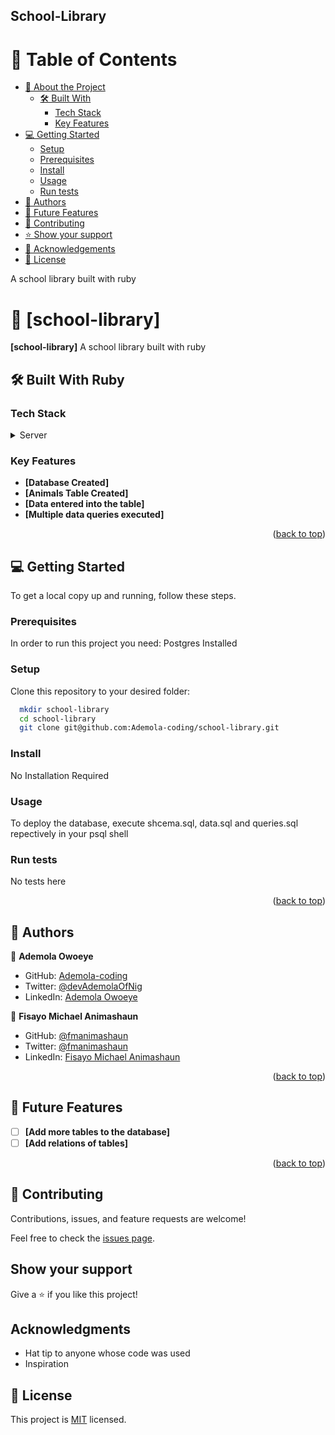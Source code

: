 ## School-Library

<!-- TABLE OF CONTENTS -->

# 📗 Table of Contents

- [📖 About the Project](#about-project)
  - [🛠 Built With](#built-with)
    - [Tech Stack](#tech-stack)
    - [Key Features](#key-features)
- [💻 Getting Started](#getting-started)
  - [Setup](#setup)
  - [Prerequisites](#prerequisites)
  - [Install](#install)
  - [Usage](#usage)
  - [Run tests](#run-tests)
- [👥 Authors](#authors)
- [🔭 Future Features](#future-features)
- [🤝 Contributing](#contributing)
- [⭐️ Show your support](#support)
- [🙏 Acknowledgements](#acknowledgements)
- [📝 License](#license)

<!-- PROJECT DESCRIPTION -->
A school library built with ruby

# 📖 [school-library] <a name="about-project"></a>

**[school-library]** A school library built with ruby

## 🛠 Built With <a name="built-with"> Ruby</a>

### Tech Stack <a name="tech-stack"></a>

<details>
<summary>Server</summary>
  <ul>
    <li><a href="https://ruby-doc.org/">Ruby</a></li>
  </ul>
</details>

<!-- Features -->

### Key Features <a name="key-features"></a>

- **[Database Created]**
- **[Animals Table Created]**
- **[Data entered into the table]**
- **[Multiple data queries executed]**

<p align="right">(<a href="#readme-top">back to top</a>)</p>

<!-- GETTING STARTED -->

## 💻 Getting Started <a name="getting-started"></a>

To get a local copy up and running, follow these steps.

### Prerequisites

In order to run this project you need:
Postgres Installed

### Setup

Clone this repository to your desired folder:

```sh
  mkdir school-library
  cd school-library
  git clone git@github.com:Ademola-coding/school-library.git
```

### Install

No Installation Required

### Usage

To deploy the database, execute shcema.sql, data.sql and queries.sql repectively in your psql shell

### Run tests

No tests here

<p align="right">(<a href="#readme-top">back to top</a>)</p>

<!-- AUTHORS -->

## 👥 Authors <a name="authors"></a>

👤 **Ademola Owoeye**

- GitHub: [Ademola-coding](https://github.com/Ademola-coding)
- Twitter: [@devAdemolaOfNig](https://twitter.com/devAdemolaOfNig)
- LinkedIn: [Ademola Owoeye](https://www.linkedin.com/in/ademola-owoeye/)

👤 **Fisayo Michael Animashaun**

- GitHub: [@fmanimashaun](https://github.com/fmanimashaun)
- Twitter: [@fmanimashaun](https://twitter.com/fmanimashaun)
- LinkedIn: [Fisayo Michael Animashaun ](https://linkedin.com/in/fmanimashaun)

<p align="right">(<a href="#readme-top">back to top</a>)</p>

<!-- FUTURE FEATURES -->

## 🔭 Future Features <a name="future-features"></a>

- [ ] **[Add more tables to the database]**
- [ ] **[Add relations of tables]**

<p align="right">(<a href="#readme-top">back to top</a>)</p>

<!-- CONTRIBUTING -->

## 🤝 Contributing

Contributions, issues, and feature requests are welcome!

Feel free to check the [issues page](../../issues/).

## Show your support

Give a ⭐️ if you like this project!

## Acknowledgments

- Hat tip to anyone whose code was used
- Inspiration

## 📝 License

This project is [MIT](./LICENSE) licensed.

